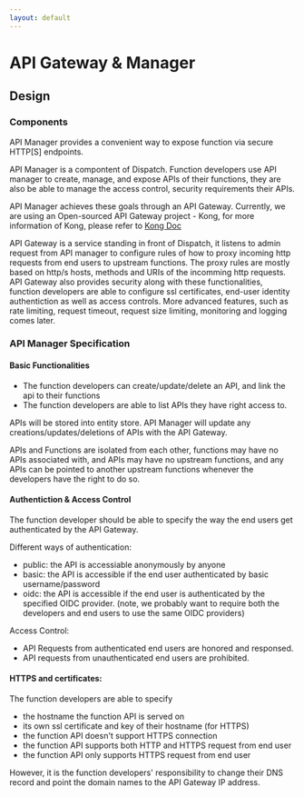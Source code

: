 ```yaml
---
layout: default
---
```

# API Gateway & Manager

## Design

### Components

API Manager provides a convenient way to expose function via secure HTTP[S] endpoints.

API Manager is a compontent of Dispatch. Function developers use API manager to create, manage, and expose APIs of their
functions, they are also be able to manage the access control, security requirements their APIs.

API Manager achieves these goals through an API Gateway. Currently, we are using an Open-sourced API Gateway project -
Kong, for more information of Kong, please refer to [Kong Doc](https://getkong.org/docs/)

API Gateway is a service standing in front of Dispatch, it listens to admin request from API manager to configure rules
of how to proxy incoming http requests from end users to upstream functions. The proxy rules are mostly based on http/s
hosts, methods and URIs of the incomming http requests. API Gateway also provides security along with these
functionalities, function developers are able to configure ssl certificates, end-user identity authentiction as well as
access controls. More advanced features, such as rate limiting, request timeout, request size limiting, monitoring and
logging comes later.


### API Manager Specification

#### Basic Functionalities

- The function developers can create/update/delete an API, and link the api to their functions
- The function developers are able to list APIs they have right access to.

APIs will be stored into entity store. API Manager will update any creations/updates/deletions of APIs with the API
Gateway.

APIs and Functions are isolated from each other, functions may have no APIs associated with, and APIs may have no
upstream functions, and any APIs can be pointed to another upstream functions whenever the developers have the right to
do so.

#### Authentiction & Access Control

The function developer should be able to specify the way the end users get authenticated by the API Gateway.

Different ways of authentication:
- public: the API is accessiable anonymously by anyone
- basic: the API is accessible if the end user authenticated by basic username/password
- oidc: the API is accessible if the end user is authenticated by the specified OIDC provider. (note, we probably want
  to require both the developers and end users to use the same OIDC providers)

Access Control:
- API Requests from authenticated end users are honored and responsed.
- API requests from unauthenticated end users are prohibited.


#### HTTPS and certificates:

The function developers are able to specify
- the hostname the function API is served on
- its own ssl certificate and key of their hostname (for HTTPS)
- the function API doesn't support HTTPS connection
- the function API supports both HTTP and HTTPS request from end user
- the function API only supports HTTPS request from end user

However, it is the function developers' responsibility to change their DNS record and point the domain names to the API
Gateway IP address.
